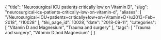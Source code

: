 {
    "title": "Neurosurgical ICU patients critically low on Vitamin D",
    "slug": "neurosurgical-icu-patients-critically-low-on-vitamin-d",
    "aliases": [
        "/Neurosurgical+ICU+patients+critically+low+on+Vitamin+D+\u2013+Feb+2018",
        "/10028"
    ],
    "tiki_page_id": 10028,
    "date": "2018-09-11",
    "categories": [
        "Vitamin D and Magnesium",
        "Trauma and surgery"
    ],
    "tags": [
        "Trauma and surgery",
        "Vitamin D and Magnesium"
    ]
}